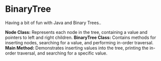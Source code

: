 # BinaryTree

Having a bit of fun with Java and Binary Trees..

**Node Class:** Represents each node in the tree, containing a value and pointers to left and right children.
**BinaryTree Class:** Contains methods for inserting nodes, searching for a value, and performing in-order traversal.
**Main Method:** Demonstrates inserting values into the tree, printing the in-order traversal, and searching for a specific value.
